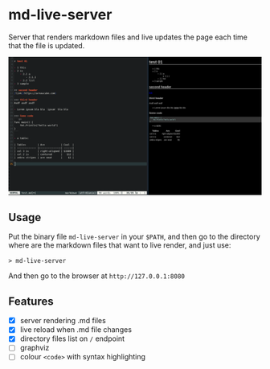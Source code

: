 # md-live-server
Server that renders markdown files and live updates the page each time that the file is updated.

![screenshot00](https://raw.githubusercontent.com/arnaucube/md-live-server/master/screenshot00.png 'screenshot00')

## Usage
Put the binary file `md-live-server` in your `$PATH`, and then go to the directory where are the markdown files that want to live render, and just use:
```
> md-live-server
```
And then go to the browser at `http://127.0.0.1:8080`

## Features
- [x] server rendering .md files
- [x] live reload when .md file changes
- [x] directory files list on `/` endpoint
- [ ] graphviz
- [ ] colour `<code>` with syntax highlighting
